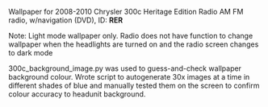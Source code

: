 Wallpaper for 2008-2010 Chrysler 300c Heritage Edition Radio AM FM radio, w/navigation (DVD), ID: **RER**

Note: Light mode wallpaper only. Radio does not have function to change wallpaper when the headlights are turned on and the radio screen changes to dark mode

300c_background_image.py was used to guess-and-check wallpaper background colour. Wrote script to autogenerate 30x images at a time in different shades of blue and manually tested them on the screen to confirm colour accuracy to headunit background. 
